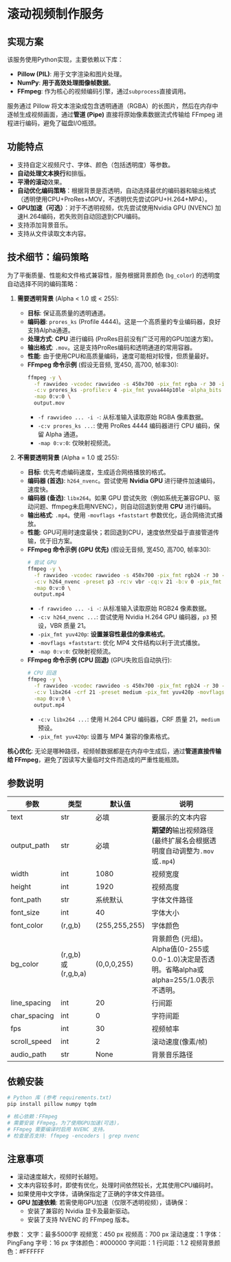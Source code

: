 # 滚动视频制作服务

## 实现方案

该服务使用Python实现，主要依赖以下库：
- **Pillow (PIL)**: 用于文字渲染和图片处理。
- **NumPy**: **用于高效处理图像帧数据**。
- **FFmpeg**: 作为核心的视频编码引擎，通过`subprocess`直接调用。

服务通过 Pillow 将文本渲染成包含透明通道（RGBA）的长图片，然后在内存中逐帧生成视频画面，通过**管道 (Pipe)** 直接将原始像素数据流式传输给 FFmpeg 进程进行编码，避免了磁盘I/O瓶颈。

## 功能特点

- 支持自定义视频尺寸、字体、颜色（包括透明度）等参数。
- **自动处理文本换行**和排版。
- **平滑的滚动**效果。
- **自动优化编码策略**：根据背景是否透明，自动选择最优的编码器和输出格式（透明使用CPU+ProRes+MOV，不透明优先尝试GPU+H.264+MP4）。
- **GPU加速（可选）**：对于不透明视频，优先尝试使用Nvidia GPU (NVENC) 加速H.264编码，若失败则自动回退到CPU编码。
- 支持添加背景音乐。
- 支持从文件读取文本内容。

## 技术细节：编码策略

为了平衡质量、性能和文件格式兼容性，服务根据背景颜色 (`bg_color`) 的透明度自动选择不同的编码策略：

1.  **需要透明背景** (Alpha < 1.0 或 < 255):
    *   **目标**: 保证高质量的透明通道。
    *   **编码器**: `prores_ks` (Profile 4444)。这是一个高质量的专业编码器，良好支持Alpha通道。
    *   **处理方式**: **CPU** 进行编码 (ProRes目前没有广泛可用的GPU加速方案)。
    *   **输出格式**: `.mov`。这是支持ProRes编码和透明通道的常用容器。
    *   **性能**: 由于使用CPU和高质量编码，速度可能相对较慢，但质量最好。
    *   **FFmpeg 命令示例** (假设无音频, 宽450, 高700, 帧率30):
        ```bash
        ffmpeg -y \
          -f rawvideo -vcodec rawvideo -s 450x700 -pix_fmt rgba -r 30 -i - \
          -c:v prores_ks -profile:v 4 -pix_fmt yuva444p10le -alpha_bits 16 -vendor ap10 \
          -map 0:v:0 \
          output.mov
        ```
        *   `-f rawvideo ... -i -`: 从标准输入读取原始 RGBA 像素数据。
        *   `-c:v prores_ks ...`: 使用 ProRes 4444 编码器进行 CPU 编码，保留 Alpha 通道。
        *   `-map 0:v:0`: 仅映射视频流。

2.  **不需要透明背景** (Alpha = 1.0 或 255):
    *   **目标**: 优先考虑编码速度，生成适合网络播放的格式。
    *   **编码器 (首选)**: `h264_nvenc`。尝试使用 **Nvidia GPU** 进行硬件加速编码，速度快。
    *   **编码器 (备选)**: `libx264`。如果 GPU 尝试失败（例如系统无兼容GPU、驱动问题、ffmpeg未启用NVENC），则自动回退到使用 **CPU** 进行编码。
    *   **输出格式**: `.mp4`。使用 `-movflags +faststart` 参数优化，适合网络流式播放。
    *   **性能**: GPU可用时速度最快；若回退到CPU，速度依然受益于直接管道传输，优于旧方案。
    *   **FFmpeg 命令示例 (GPU 优先)** (假设无音频, 宽450, 高700, 帧率30):
        ```bash
        # 尝试 GPU
        ffmpeg -y \
          -f rawvideo -vcodec rawvideo -s 450x700 -pix_fmt rgb24 -r 30 -i - \
          -c:v h264_nvenc -preset p3 -rc:v vbr -cq:v 21 -b:v 0 -pix_fmt yuv420p -movflags +faststart \
          -map 0:v:0 \
          output.mp4
        ```
        *   `-f rawvideo ... -i -`: 从标准输入读取原始 RGB24 像素数据。
        *   `-c:v h264_nvenc ...`: 尝试使用 Nvidia H.264 GPU 编码器，`p3` 预设，VBR 质量 21。
        *   `-pix_fmt yuv420p`: **设置兼容性最佳的像素格式**。
        *   `-movflags +faststart`: 优化 MP4 文件结构以利于流式播放。
        *   `-map 0:v:0`: 仅映射视频流。
    *   **FFmpeg 命令示例 (CPU 回退)** (GPU失败后自动执行):
        ```bash
        # CPU 回退
        ffmpeg -y \
          -f rawvideo -vcodec rawvideo -s 450x700 -pix_fmt rgb24 -r 30 -i - \
          -c:v libx264 -crf 21 -preset medium -pix_fmt yuv420p -movflags +faststart \
          -map 0:v:0 \
          output.mp4
        ```
        *   `-c:v libx264 ...`: 使用 H.264 CPU 编码器，CRF 质量 21，`medium` 预设。
        *   `-pix_fmt yuv420p`: 设置与 MP4 兼容的像素格式。

**核心优化**: 无论是哪种路径，视频帧数据都是在内存中生成后，通过**管道直接传输给 FFmpeg**，避免了因读写大量临时文件而造成的严重性能瓶颈。

## 参数说明

| 参数 | 类型 | 默认值 | 说明 |
|------|------|--------|------|
| text | str | 必填 | 要展示的文本内容 |
| output_path | str | 必填 | **期望的**输出视频路径 (最终扩展名会根据透明度自动调整为`.mov`或`.mp4`) |
| width | int | 1080 | 视频宽度 |
| height | int | 1920 | 视频高度 |
| font_path | str | 系统默认 | 字体文件路径 |
| font_size | int | 40 | 字体大小 |
| font_color | (r,g,b) | (255,255,255) | 字体颜色 |
| bg_color | (r,g,b) 或 (r,g,b,a) | (0,0,0,255) | 背景颜色 (元组)。Alpha值(0-255或0.0-1.0)决定是否透明。省略alpha或alpha=255/1.0表示不透明。 |
| line_spacing | int | 20 | 行间距 |
| char_spacing | int | 0 | 字符间距 |
| fps | int | 30 | 视频帧率 |
| scroll_speed | int | 2 | 滚动速度(像素/帧) |
| audio_path | str | None | 背景音乐路径 |

## 依赖安装

```bash
# Python 库 (参考 requirements.txt)
pip install pillow numpy tqdm

# 核心依赖：FFmpeg
# 需要安装 FFmpeg。为了使用GPU加速(可选)，
# FFmpeg 需要编译时启用 NVENC 支持。
# 检查是否支持: ffmpeg -encoders | grep nvenc
```

## 注意事项

- 滚动速度越大，视频时长越短。
- 文本内容较多时，即使有优化，处理时间依然较长，尤其使用CPU编码时。
- 如果使用中文字体，请确保指定了正确的字体文件路径。
- **GPU 加速依赖**: 若需使用GPU加速（仅限不透明视频），请确保：
    - 安装了兼容的 Nvidia 显卡及最新驱动。
    - 安装了支持 NVENC 的 FFmpeg 版本。

参数：
    文字：最多5000字
    视频宽：450 px
    视频高：700 px
    滚动速度：1
    字体：PingFang
    字号：16 px
    字体颜色：#000000
    字间距：1
    行间距：1.2
    视频背景颜色：#FFFFFF